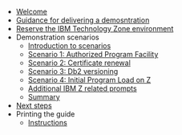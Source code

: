 * [Welcome](index.md)
* [Guidance for delivering a demosntration](DemoGuidance.md)
* [Reserve the IBM Technology Zone environment](TechZoneEnvironment.md)
* Demonstration scenarios
    * [Introduction to scenarios](scenarios/Introduction.md)
    * [Scenario 1: Authorized Program Facility](scenarios/APF.md)
    * [Scenario 2: Certificate renewal](scenarios/CertRenewal.md)
    * [Scenario 3: Db2 versioning](scenarios/db2Versioning.md)
    * [Scenario 4: Initial Program Load on Z](scenarios/ipl.md)
    * [Additional IBM Z related prompts](scenarios/extra.md)
    * [Summary](scenarios/Conclusion.md)
* [Next steps](NextSteps.md)
* Printing the guide
    * [Instructions](printInstructions.md)
